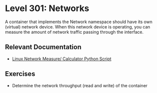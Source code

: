 # Level 301: Networks
A container that implements the Network namespace should have its own (virtual) network device. When this network device is operating, you can measure the amount of network traffic passing through the interface.

## Relevant Documentation 
* [Linux Network Measure/ Calculator Python Script](https://gist.github.com/racerxdl/d4b4670d189ad579ae1a)

## Exercises
* Determine the network throughput (read and write) of the container

